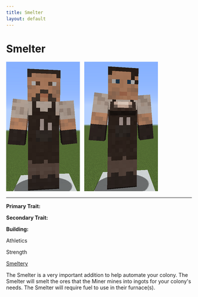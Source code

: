```yaml
---
title: Smelter
layout: default
---
```

# Smelter

<div class="infobox box text-center">
<img src="../../assets/images/workers/smelter_m.png" alt="Smelter Male" />&nbsp;&nbsp;&nbsp;<img src="../../assets/images/workers/smelter_f.png" alt="Smelter Female" />
<hr />
  <div class="row section-text text-left">
    <div class="col">
      <p><strong>Primary Trait:</strong></p>
      <p><strong>Secondary Trait:</strong></p>
      <p><strong>Building:</strong></p>
    </div>
    <div class="col">
      <p class="traitp">Athletics</p>
      <p class="traits">Strength</p>
      <p><a href="../buildings/smeltery">Smeltery</a></p>
    </div>
  </div>
</div>

The Smelter is a very important addition to help automate your colony. The Smelter will smelt the ores that the Miner mines into ingots for your colony's needs. The Smelter will require fuel to use in their furnace(s).
